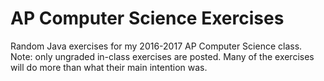 # AP Computer Science Exercises
Random Java exercises for my 2016-2017 AP Computer Science class. Note: only ungraded in-class exercises are posted. Many of the exercises will do more than what their main intention was.
